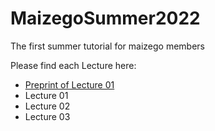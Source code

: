 # MaizegoSummer2022

The first summer tutorial for maizego members

Please find each Lecture here:

- [Preprint of Lecture 01](https://songtaogui.github.io/MaizegoSummer2022/Lecture01/Preprint)
- Lecture 01
- Lecture 02
- Lecture 03
   
